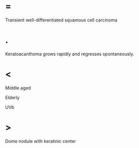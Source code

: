 # =

Transient well-differentiated squamous cell carcinoma

# .

Keratoacanthoma grows rapidly and regresses spontaneously.

# <

Middle aged

Elderly

UVb

# >

Dome nodule with keratinic center
